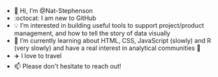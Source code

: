 - 👋 Hi, I’m @Nat-Stephenson
- :octocat: I am new to GitHub
- 💡 I’m interested in building useful tools to support project/product management, and how to tell the story of data visually
- 🌱 I’m currently learning about HTML, CSS, JavaScript (slowly) and R (very slowly) and have a real interest in analytical communities 💬 
- ✈️ I love to travel
- 📫 Please don't hesitate to reach out!

<!---
Nat-Stephenson/Nat-Stephenson is a ✨ special ✨ repository because its `README.md` (this file) appears on your GitHub profile.
You can click the Preview link to take a look at your changes.
--->

